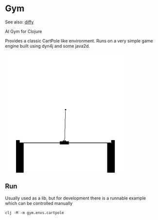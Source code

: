 # Gym
     
See also: [diffy](https://github.com/eighttrigrams/diffy)
     
AI Gym for Clojure

Provides a classic CartPole like environment.
Runs on a very simple game engine built using dyn4j and some java2d.

![img](./img.png)

## Run

Usually used as a lib, but for development there is
a runnable example which can be controlled manually

    clj -M -m gym.envs.cartpole
